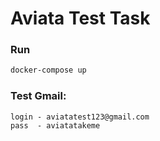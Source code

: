 # Aviata Test Task


### Run
```bash
docker-compose up
```


### Test Gmail: 
```
login - aviatatest123@gmail.com
pass  - aviatatakeme
```